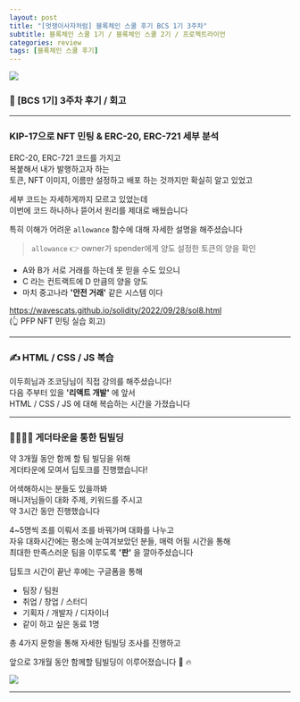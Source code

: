```yaml
---
layout: post
title: "[멋쟁이사자처럼] 블록체인 스쿨 후기 BCS 1기 3주차"
subtitle: 블록체인 스쿨 1기 / 블록체인 스쿨 2기 / 프로젝트라이언
categories: review
tags: [블록체인 스쿨 후기]
---
```


![](https://velog.velcdn.com/images/-__-/post/14bb4d62-1e72-478d-a7da-1f15fd874ebe/image.png)

### 🦁 [BCS 1기] 3주차 후기 / 회고

---

### KIP-17으로 NFT 민팅 & ERC-20, ERC-721 세부 분석

ERC-20, ERC-721 코드를 가지고<br>
복붙해서 내가 발행하고자 하는<br>
토큰, NFT 이미지, 이름만 설정하고 배포 하는 것까지만 확실히 알고 있었고

세부 코드는 자세하게까지 모르고 있었는데<br>
이번에 코드 하나하나 뜯어서 원리를 제대로 배웠습니다

특히 이해가 어려운 `allowance` 함수에 대해 자세한 설명을 해주셨습니다

> `allowance` 👉 owner가 spender에게 양도 설정한 토큰의 양을 확인

- A와 B가 서로 거래를 하는데 못 믿을 수도 있으니
- C 라는 컨트랙트에 D 만큼의 양을 양도
- 마치 중고나라 **'안전 거래'** 같은 시스템 이다

<https://wavescats.github.io/solidity/2022/09/28/sol8.html><br>
(👆 PFP NFT 민팅 실습 회고)

---

### ✍ HTML / CSS / JS 복습

이두희님과 조코딩님이 직접 강의를 해주셨습니다!<br>
다음 주부터 있을 **'리액트 개발'** 에 앞서 <br>
HTML / CSS / JS 에 대해 복습하는 시간을 가졌습니다

---

### 👨‍👨‍👦‍👦 게더타운을 통한 팀빌딩

약 3개월 동안 함께 할 팀 빌딩을 위해<br>
게더타운에 모여서 딥토크를 진행했습니다!

어색해하시는 분들도 있을까봐 <br>
매니저님들이 대화 주제, 키워드를 주시고<br>
약 3시간 동안 진행했습니다

4~5명씩 조를 이뤄서 조를 바꿔가며 대화를 나누고<br>
자유 대화시간에는 평소에 눈여겨보았던 분들, 매력 어필 시간을 통해<br>
최대한 만족스러운 팀을 이루도록 **'판'** 을 깔아주셨습니다

딥토크 시간이 끝난 후에는 구글폼을 통해

- 팀장 / 팀원
- 취업 / 창업 / 스터디
- 기획자 / 개발자 / 디자이너
- 같이 하고 싶은 동료 1명

총 4가지 문항을 통해 자세한 팀빌딩 조사를 진행하고

앞으로 3개월 동안 함께할 팀빌딩이 이루어졌습니다 🙂 🔥

![](https://velog.velcdn.com/images/-__-/post/01872436-213c-4ec4-93b8-c56ba2541653/image.png)

---
